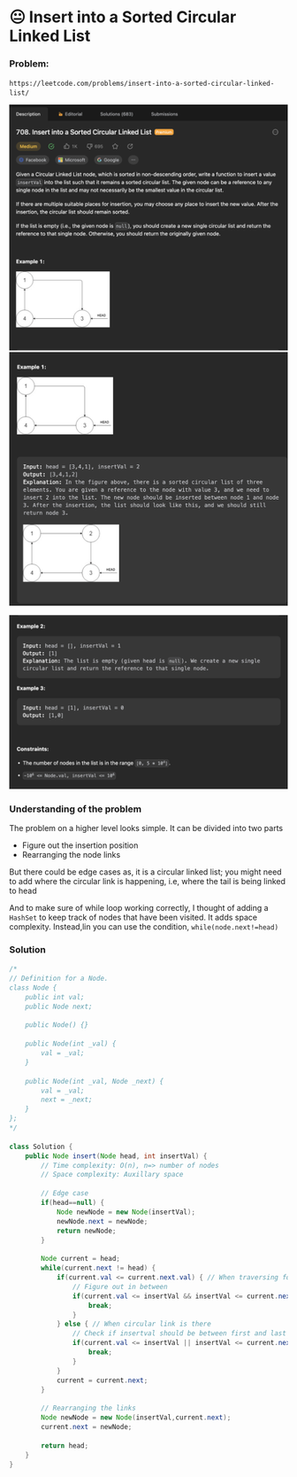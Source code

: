 # 😐 Insert into a Sorted Circular Linked List

### Problem:

`https://leetcode.com/problems/insert-into-a-sorted-circular-linked-list/`

![](<../../.gitbook/assets/image (19).png>)![](<../../.gitbook/assets/image (18) (1).png>)

![](<../../.gitbook/assets/image (8) (1).png>)



### Understanding of the problem

The problem on a higher level looks simple. It can be divided into two parts

* &#x20;Figure out the insertion position&#x20;
* Rearranging the node links

But there could be edge cases as, it is a circular linked list; you might need to add where the circular link is happening, i.e, where the tail is being linked to head

And to make sure of while loop working correctly, I thought of adding a `HashSet` to keep track of nodes that have been visited. It adds space complexity. Instead,lin you can use the condition, `while(node.next!=head)`&#x20;

### Solution

```java
/*
// Definition for a Node.
class Node {
    public int val;
    public Node next;

    public Node() {}

    public Node(int _val) {
        val = _val;
    }

    public Node(int _val, Node _next) {
        val = _val;
        next = _next;
    }
};
*/

class Solution {
    public Node insert(Node head, int insertVal) {
        // Time complexity: O(n), n=> number of nodes
        // Space complexity: Auxillary space
        
        // Edge case
        if(head==null) {
            Node newNode = new Node(insertVal);
            newNode.next = newNode;
            return newNode;
        }

        Node current = head;
        while(current.next != head) {
            if(current.val <= current.next.val) { // When traversing forward, regulaar case
                // Figure out in between
                if(current.val <= insertVal && insertVal <= current.next.val) {
                    break;
                }
            } else { // When circular link is there
                // Check if insertval should be between first and last
                if(current.val <= insertVal || insertVal <= current.next.val) {
                    break;
                }
            }
            current = current.next;
        }

        // Rearranging the links
        Node newNode = new Node(insertVal,current.next);
        current.next = newNode;

        return head;
    }
}
```



